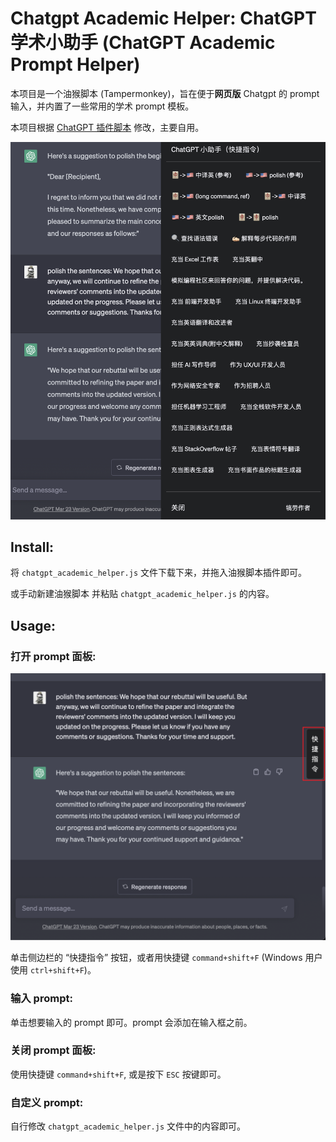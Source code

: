 # Chatgpt Academic Helper: ChatGPT 学术小助手 (ChatGPT Academic Prompt Helper)

本项目是一个油猴脚本 (Tampermonkey)，旨在便于**网页版** Chatgpt 的 prompt 输入，并内置了一些常用的学术 prompt 模板。

本项目根据 [ChatGPT 插件脚本](https://github.com/winchesHe/chatGPT-prompt-scripts) 修改，主要自用。

![功能界面展示](figs/fig2.png)

<!-- <img src=figs/fig2.png alt="功能界面展示" width="500"> -->

## Install:

将 `chatgpt_academic_helper.js` 文件下载下来，并拖入油猴脚本插件即可。

或手动新建油猴脚本 并粘贴 `chatgpt_academic_helper.js` 的内容。

## Usage:

### 打开 prompt 面板:

![功能界面展示](figs/fig1.png)

<!-- <img src=figs/fig1.png alt="快捷指令按钮位置" width="500"> -->

单击侧边栏的 “快捷指令” 按钮，或者用快捷键 `command+shift+F` (Windows 用户使用 `ctrl+shift+F`)。

### 输入 prompt:

单击想要输入的 prompt 即可。prompt 会添加在输入框之前。

### 关闭 prompt 面板:

使用快捷键 `command+shift+F`, 或是按下 `ESC` 按键即可。

### 自定义 prompt:

自行修改 `chatgpt_academic_helper.js` 文件中的内容即可。
